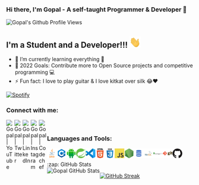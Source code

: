 ### Hi there, I'm Gopal - A self-taught Programmer & Developer 👋

![Gopal's Github Profile Views](https://komarev.com/ghpvc/?username=gopalsays108&color=blueviolet)  
 ## I'm a Student and a Developer!!!  <img src="https://raw.githubusercontent.com/ABSphreak/ABSphreak/master/gifs/Hi.gif" width="30px" height="30px">
      
- 🌱 I’m currently learning everything 🤣   
- 🥅 2022 Goals: Contribute more to Open Source projects and competitive programming 💻
- ⚡ Fun fact: I love to play guitar & I love kitkat over silk 😂❤
     
<!-- ### Spotify Playing 🎧     
                              
  
<!----------[<img src="https://github-readme-stats-iota-wine.vercel.app/api2/spotify" alt="Gopal Spotify Playing" width="350" />](https://open.spotify.com/user/31h367esxyefeyd2fgjb5lxkjrnq)
 -->
  
<!--  
[![Spotify](https://novatorem-gopalsays.vercel.ap p/api/spotify)](https://open.spotify.com/user/31h367esxyefeyd2fgjb5lxkjrnq) -->
[![Spotify](https://novatorem-7fhctuhl6-gopalsays.vercel.app/api/spotify)](https://open.spotify.com/user/31h367esxyefeyd2fgjb5lxkjrnq)



### Connect with me:

[<img align="left" alt="Gopal | YouTube" width="22px" src="https://cdn.jsdelivr.net/npm/simple-icons@v3/icons/youtube.svg" />][youtube]
[<img align="left" alt="Gopal | Twitter" width="22px" src="https://cdn.jsdelivr.net/npm/simple-icons@v3/icons/twitter.svg" />][twitter]
[<img align="left" alt="Gopal | LinkedIn" width="22px" src="https://cdn.jsdelivr.net/npm/simple-icons@v3/icons/linkedin.svg" />][linkedin]
[<img align="left" alt="Gopal | Instagram" width="22px" src="https://cdn.jsdelivr.net/npm/simple-icons@v3/icons/instagram.svg" />][instagram]
[<img align="left" alt="Gopal | Codechef" width="22px" src="https://cdn.jsdelivr.net/npm/simple-icons@v3/icons/codechef.svg" />][codechef]

<br />


### Languages and Tools:
[<img align="left" alt="Java" width="26px" src="https://raw.githubusercontent.com/github/explore/80688e429a7d4ef2fca1e82350fe8e3517d3494d/topics/java/java.png" />][java]
[<img align="left" alt="c Plus" width="26px" src="icons/cplus.png" />][cplusplus]
[<img align="left" alt="Android Studio" width="26px" src="icons/android.png" />][android]
[<img align="left" alt="Spring framework" width="26px" src="icons/springicon.svg" />][spring]
[<img align="left" alt="Visual Studio Code" width="26px" src="https://raw.githubusercontent.com/github/explore/80688e429a7d4ef2fca1e82350fe8e3517d3494d/topics/visual-studio-code/visual-studio-code.png" />][vscode]
[<img align="left" alt="HTML5" width="26px" src="https://raw.githubusercontent.com/github/explore/80688e429a7d4ef2fca1e82350fe8e3517d3494d/topics/html/html.png" />][html]
[<img align="left" alt="CSS3" width="26px" src="https://raw.githubusercontent.com/github/explore/80688e429a7d4ef2fca1e82350fe8e3517d3494d/topics/css/css.png" />][css]
[<img align="left" alt="JavaScript" width="26px" src="https://raw.githubusercontent.com/github/explore/80688e429a7d4ef2fca1e82350fe8e3517d3494d/topics/javascript/javascript.png" />][jsscript]
[<img align="left" alt="Node.js" width="26px" src="https://raw.githubusercontent.com/github/explore/80688e429a7d4ef2fca1e82350fe8e3517d3494d/topics/nodejs/nodejs.png" />][nodejs]
[<img align="left" alt="SQL" width="26px" src="https://raw.githubusercontent.com/github/explore/80688e429a7d4ef2fca1e82350fe8e3517d3494d/topics/sql/sql.png" />][sql]
[<img align="left" alt="MySQL" width="26px" src="https://raw.githubusercontent.com/github/explore/80688e429a7d4ef2fca1e82350fe8e3517d3494d/topics/mysql/mysql.png" />][mysql]
[<img align="left" alt="MongoDB" width="26px" src="https://raw.githubusercontent.com/github/explore/80688e429a7d4ef2fca1e82350fe8e3517d3494d/topics/mongodb/mongodb.png" />][mongodb]
[<img align="left" alt="Git" width="26px" src="https://raw.githubusercontent.com/github/explore/80688e429a7d4ef2fca1e82350fe8e3517d3494d/topics/git/git.png" />][git]
[<img align="left" alt="GitHub" width="26px" src="https://raw.githubusercontent.com/github/explore/78df643247d429f6cc873026c0622819ad797942/topics/github/github.png" />][github]

<br />
<br />

  <summary>:zap: GitHub Stats</summary>

  <img align="left" alt="Gopal GitHub Stats" src="https://github-readme-stats-iota-wine.vercel.app/api?username=gopalsays108&theme=vision-friendly-dark&show_icons=true" />  

[![GitHub Streak](https://github-readme-streak-stats.herokuapp.com/?user=gopalsays108&theme=dark)](https://git.io/streak-stats)
 
  
     
[course]: http://vsCodeHero.com
[java]: https://www.java.com/en/
[html]: https://en.wikipedia.org/wiki/HTML5
[twitter]: https://twitter.com/gopalsays108
[css]: https://en.wikipedia.org/wiki/CSS
[nodejs]: https://nodejs.org/en/about/
[jsscript]: https://en.wikipedia.org/wiki/JavaScript
[youtube]: https://www.youtube.com/channel/UCkK1VihLdKTm2quGvXI3jxw
[instagram]: https://www.instagram.com/gopalsayss108/
[linkedin]: https://www.linkedin.com/in/gopalsays108/
[codechef]: https://www.codechef.com/users/gopalsays108
[sql]: https://en.wikipedia.org/wiki/SQL
[mysql]: https://www.mysql.com/
[mongodb]: https://www.mongodb.com/
[git]: https://en.wikipedia.org/wiki/Git
[vscode]: https://visualstudio.microsoft.com/
[github]: https://en.wikipedia.org/wiki/GitHub
[cplusplus]: https://en.wikipedia.org/wiki/C%2B%2B
[android]: https://developer.android.com/studio
[spring]: https://spring.io/ 
